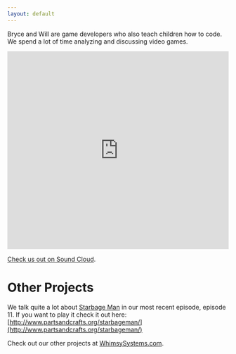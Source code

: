 ```yaml
---
layout: default
---
```


Bryce and Will are game developers who also teach children how to code. We spend a lot of time analyzing and discussing video games.

<iframe width="100%" height="450" scrolling="no" frameborder="no" allow="autoplay" src="https://w.soundcloud.com/player/?url=https%3A//api.soundcloud.com/playlists/430634813&amp;color=%23ff5500&amp;auto_play=false&amp;hide_related=false&amp;show_comments=true&amp;show_user=true&amp;show_reposts=false&amp;show_teaser=true"></iframe>

[Check us out on Sound Cloud](https://soundcloud.com/user-433639808/sets).



# [](#header-1)Other Projects

We talk quite a lot about [Starbage Man](http://www.partsandcrafts.org/starbageman/) in our most recent episode, episode 11.  If you want to play it check it out here: 
[http://www.partsandcrafts.org/starbageman/](http://www.partsandcrafts.org/starbageman/)

Check out our other projects at [WhimsySystems.com](http://whimsysystems.com).
